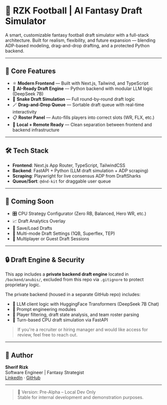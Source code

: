 # 🏈 RZK Football | AI Fantasy Draft Simulator

A smart, customizable fantasy football draft simulator with a full-stack architecture. Built for realism, flexibility, and future expansion — blending ADP-based modeling, drag-and-drop drafting, and a protected Python backend.

---

## 🚀 Core Features

- ⚛️ **Modern Frontend** — Built with Next.js, Tailwind, and TypeScript
- 🧠 **AI-Ready Draft Engine** — Python backend with modular LLM logic (DeepSeek 7B)
- 🔄 **Snake Draft Simulation** — Full round-by-round draft logic
- 🪄 **Drag-and-Drop Queue** — Sortable draft queue with real-time interactivity
- 📋 **Roster Panel** — Auto-fills players into correct slots (WR, FLX, etc.)
- 🔧 **Local + Remote Ready** — Clean separation between frontend and backend infrastructure

---

## 🛠 Tech Stack

- **Frontend**: Next.js App Router, TypeScript, TailwindCSS
- **Backend**: FastAPI + Python (LLM draft simulation + ADP scraping)
- **Scraping**: Playwright for live consensus ADP from DraftSharks
- **Queue/Sort**: `@dnd-kit` for draggable user queue

---

## 🧠 Coming Soon

- 🎛 CPU Strategy Configurator (Zero RB, Balanced, Hero WR, etc.)
- 📈 Draft Analytics Overlay
- 💾 Save/Load Drafts
- 🎯 Multi-mode Draft Settings (1QB, Superflex, TEP)
- 👥 Multiplayer or Guest Draft Sessions

---

## 🔒 Draft Engine & Security

This app includes a **private backend draft engine** located in `/backend/anubis/`, excluded from this repo via `.gitignore` to protect proprietary logic.

The private backend (housed in a separate GitHub repo) includes:

- 🧠 LLM client logic with HuggingFace Transformers (DeepSeek 7B Chat)
- 🔧 Prompt engineering modules
- 🧮 Player filtering, draft state analysis, and team roster parsing
- 🔄 Turn-based CPU draft simulation via FastAPI

> If you're a recruiter or hiring manager and would like access for review, feel free to reach out.

---

## 👤 Author

**Sherif Rizk**  
Software Engineer | Fantasy Strategist  
[LinkedIn](https://www.linkedin.com/in/sherif-rizk) · [GitHub](https://github.com/rizksn)

---

> 🧪 Version: Pre-Alpha – Local Dev Only  
> Stable for internal development and demonstration purposes.